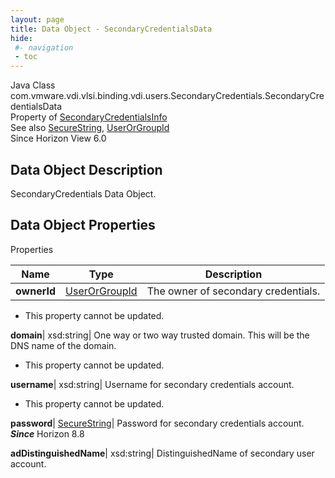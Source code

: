 ```yaml
---
layout: page
title: Data Object - SecondaryCredentialsData
hide:
 #- navigation
 - toc
---
```






Java Class
    com.vmware.vdi.vlsi.binding.vdi.users.SecondaryCredentials.SecondaryCredentialsData  
Property of
     [SecondaryCredentialsInfo](vdi.users.SecondaryCredentials.SecondaryCredentialsInfo.md#field_detail)  
See also
     [SecureString](vdi.util.SecureString.md), [UserOrGroupId](vdi.entity.UserOrGroupId.md)  
Since 
    Horizon View 6.0

## Data Object Description 

SecondaryCredentials Data Object. 

## Data Object Properties

Properties

Name |  Type |  Description   
---|---|---  
**ownerId**| [UserOrGroupId](vdi.entity.UserOrGroupId.md)|  The owner of secondary credentials.   


 * This property cannot be updated.

  
**domain**|  xsd:string|  One way or two way trusted domain. This will be the DNS name of the domain.   


 * This property cannot be updated.

  
**username**|  xsd:string|  Username for secondary credentials account.   


 * This property cannot be updated.

  
**password**| [SecureString](vdi.util.SecureString.md)|  Password for secondary credentials account.  **_Since_** Horizon 8.8  
  
**adDistinguishedName**|  xsd:string|  DistinguishedName of secondary user account.   
  
  

  

